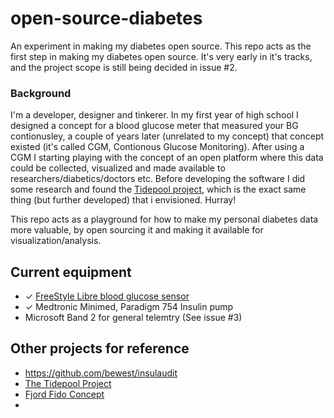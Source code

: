 # open-source-diabetes
An experiment in making my diabetes open source.
This repo acts as the first step in making my diabetes open source. It's very early in it's tracks, and the project scope is still being decided in issue #2.

### Background
I'm a developer, designer and tinkerer. In my first year of high school I designed a concept for a blood glucose meter that measured your BG contionusley, a couple of years later (unrelated to my concept) that concept existed (it's called CGM, Contionous Glucose Monitoring). After using a CGM I starting playing with the concept of an open platform where this data could be collected, visualized and made available to researchers/diabetics/doctors etc. Before developing the software I did some research and found the [Tidepool project](https://github.com/tidepool-org), which is the exact same thing (but further developed) that i envisioned. Hurray!

This repo acts as a playground for how to make my personal diabetes data more valuable, by open sourcing it and making it available for visualization/analysis. 

## Current equipment
* ✓ [FreeStyle Libre blood glucose sensor](http://www.freestylelibre.se/)
* ✓ Medtronic Minimed, Paradigm 754 Insulin pump
* Microsoft Band 2 for general telemtry (See issue #3)

## Other projects for reference
* https://github.com/bewest/insulaudit
* [The Tidepool Project](https://github.com/tidepool-org)
* [Fjord Fido Concept](https://www.fjordnet.com/workdetail/make-the-world-work-better/)
* 
